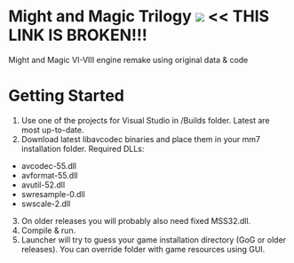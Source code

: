 # Might and Magic Trilogy [![](https://img.shields.io/badge/chat-on%20discord-green.svg)](https://discord.gg/82qNZ)  << THIS LINK IS BROKEN!!!
Might and Magic VI-VIII engine remake using original data & code

# Getting Started
1. Use one of the projects for Visual Studio in /Builds folder. Latest are most up-to-date.
2. Download latest libavcodec binaries and place them in your mm7 installation folder. Required DLLs:
  * avcodec-55.dll
  * avformat-55.dll
  * avutil-52.dll
  * swresample-0.dll
  * swscale-2.dll
3. On older releases you will probably also need fixed MSS32.dll.
4. Compile & run.
5. Launcher will try to guess your game installation directory (GoG or older releases). You can override folder with game resources using GUI.
